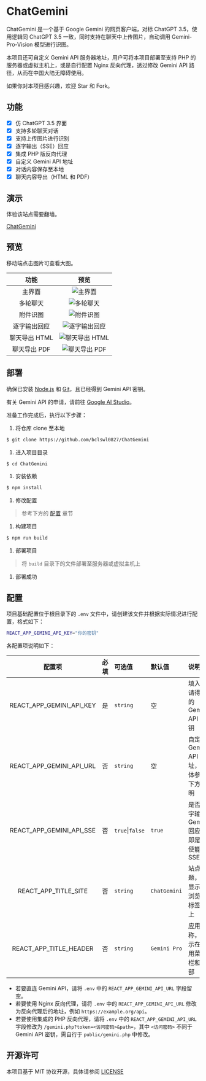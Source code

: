 # ChatGemini

ChatGemini 是一个基于 Google Gemini 的网页客户端，对标 ChatGPT 3.5，使用逻辑同 ChatGPT 3.5 一致，同时支持在聊天中上传图片，自动调用 Gemini-Pro-Vision 模型进行识图。

本项目还可自定义 Gemini API 服务器地址，用户可将本项目部署至支持 PHP 的服务器或虚拟主机上，或是自行配置 Nginx 反向代理，透过修改 Gemini API 路径，从而在中国大陆无障碍使用。

如果你对本项目感兴趣，欢迎 Star 和 Fork。

## 功能

 - [x] 仿 ChatGPT 3.5 界面
 - [x] 支持多轮聊天对话
 - [x] 支持上传图片进行识别
 - [x] 逐字输出（SSE）回应
 - [x] 集成 PHP 版反向代理
 - [x] 自定义 Gemini API 地址
 - [x] 对话内容保存至本地
 - [x] 聊天内容导出（HTML 和 PDF）

## 演示

体验该站点需要翻墙。

[ChatGemini](https://ibcl.us/ChatGemini)

## 预览

移动端点击图片可查看大图。

|     功能      |                                                   预览                                                   |
| :-----------: | :------------------------------------------------------------------------------------------------------: |
|    主界面     |        ![主界面](https://raw.githubusercontent.com/bclswl0827/ChatGemini/master/preview/home.png)        |
|   多轮聊天    |       ![多轮聊天](https://raw.githubusercontent.com/bclswl0827/ChatGemini/master/preview/chat.png)       |
|   附件识图    |    ![附件识图](https://raw.githubusercontent.com/bclswl0827/ChatGemini/master/preview/attachment.png)    |
| 逐字输出回应  |     ![逐字输出回应](https://raw.githubusercontent.com/bclswl0827/ChatGemini/master/preview/sse.png)      |
| 聊天导出 HTML | ![聊天导出 HTML](https://raw.githubusercontent.com/bclswl0827/ChatGemini/master/preview/export_html.png) |
| 聊天导出 PDF  |  ![聊天导出 PDF](https://raw.githubusercontent.com/bclswl0827/ChatGemini/master/preview/export_pdf.png)  |

## 部署

确保已安装 [Node.js](https://nodejs.org/zh-cn/) 和 [Git](https://git-scm.com/)，且已经得到 Gemini API 密钥。

有关 Gemini API 的申请，请前往 [Google AI Studio](https://makersuite.google.com/app/apikey)。

准备工作完成后，执行以下步骤：

 1. 将仓库 clone 至本地
```bash
$ git clone https://github.com/bclswl0827/ChatGemini
```
 1. 进入项目目录
```bash
$ cd ChatGemini
```
 1. 安装依赖
```bash
$ npm install
```
 1. 修改配置
> 参考下方的 [配置](#配置) 章节
 1. 构建项目
```bash
$ npm run build
```
 1. 部署项目
> 将 `build` 目录下的文件部署至服务器或虚拟主机上
 1. 部署成功

## 配置

项目基础配置位于根目录下的 `.env` 文件中，请创建该文件并根据实际情况进行配置，格式如下：

```bash
REACT_APP_GEMINI_API_KEY="你的密钥"
```

各配置项说明如下：

|          配置项          | 必填 | 可选值          | 默认值       | 说明                                     |
| :----------------------: | :--- | :-------------- | :----------- | :--------------------------------------- |
| REACT_APP_GEMINI_API_KEY | 是   | `string`        | 空           | 填入申请得到的 Gemini API 密钥           |
| REACT_APP_GEMINI_API_URL | 否   | `string`        | 空           | 自定义 Gemini API 地址，具体参考下方说明 |
| REACT_APP_GEMINI_API_SSE | 否   | `true`\|`false` | `true`       | 是否逐字输出 Gemini 回应，即是否使能 SSE |
|   REACT_APP_TITLE_SITE   | 否   | `string`        | `ChatGemini` | 站点标题，将显示在浏览器标签页上         |
|  REACT_APP_TITLE_HEADER  | 否   | `string`        | `Gemini Pro` | 应用名称，显示在应用菜单栏和头部         |

 - 若要直连 Gemini API，请将 `.env` 中的 `REACT_APP_GEMINI_API_URL` 字段留空。
 - 若要使用 Nginx 反向代理，请将 `.env` 中的 `REACT_APP_GEMINI_API_URL` 修改为反向代理后的地址，例如 `https://example.org/api`。
 - 若要使用集成的 PHP 反向代理，请将 `.env` 中的 `REACT_APP_GEMINI_API_URL` 字段修改为 `/gemini.php?token=<访问密码>&path=`，其中 `<访问密码>` 不同于 Gemini API 密钥，需自行于 `public/gemini.php` 中修改。

## 开源许可

本项目基于 MIT 协议开源，具体请参阅 [LICENSE](https://github.com/bclswl0827/ChatGemini/blob/master/LICENSE)
